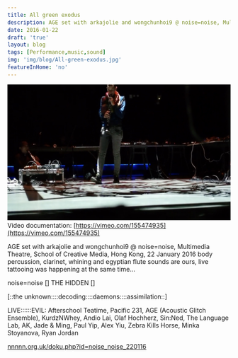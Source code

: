 ```yaml
---
title: All green exodus
description: AGE set with arkajolie and wongchunhoi9 @ noise=noise, Multimedia Theatre, School of Creative Media, Hong Kong, 22 January 2016.   body percussion, clarinet, whining and egyptian flute sounds are ours, live tattooing was happening at the same time...
date: 2016-01-22
draft: 'true'
layout: blog
tags: [Performance,music,sound]
img: 'img/blog/All-green-exodus.jpg'
featureInHome: 'no'
---
```


![Alt text](/img/blog/All-green-exodus.jpg)
Video documentation: [https://vimeo.com/155474935](https://vimeo.com/155474935)


AGE set with arkajolie and wongchunhoi9 @ noise=noise, Multimedia Theatre, School of Creative Media, Hong Kong, 22 January 2016
body percussion, clarinet, whining and egyptian flute sounds are ours, live tattooing was happening at the same time...

noise=noise [] THE HIDDEN []

[::the unknown::::decoding::::daemons::::assimilation::]

LIVE::::::EVIL: Afterschool Teatime, Pacific 231, AGE (Acoustic Glitch Ensemble), KurdzNWhey, Andio Lai, Olaf Hochherz, Sin:Ned, The Language Lab, AK, Jade & Ming, Paul Yip, Alex Yiu, Zebra Kills Horse, Minka Stoyanova, Ryan Jordan

[nnnnn.org.uk/doku.php?id=noise_noise_220116](https://nnnnn.org.uk/doku.php?id=noise_noise_220116)